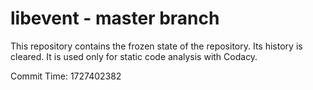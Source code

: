 # libevent - master branch

This repository contains the frozen state of the repository.
Its history is cleared. It is used only for static code
analysis with Codacy.

Commit Time: 1727402382